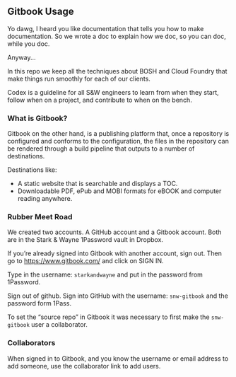 ## Gitbook Usage

Yo dawg, I heard you like documentation that tells you how to make documentation.
So we wrote a doc to explain how we doc, so you can doc, while you doc.

Anyway...

In this repo we keep all the techniques about BOSH and Cloud Foundry that make
things run smoothly for each of our clients.  

Codex is a guideline for all S&W engineers to learn from when they start,
follow when on a project, and contribute to when on the bench.

### What is Gitbook?

Gitbook on the other hand, is a publishing platform that, once a repository is
configured and conforms to the configuration, the files in the repository can be
rendered through a build pipeline that outputs to a number of destinations.

Destinations like:

- A static website that is searchable and displays a TOC.
- Downloadable PDF, ePub and MOBI formats for eBOOK and computer reading anywhere.

### Rubber Meet Road

We created two accounts.  A GitHub account and a Gitbook account.  Both are in
the Stark & Wayne 1Password vault in Dropbox.

If you’re already signed into Gitbook with another account, sign out.   Then go
to https://www.gitbook.com/ and click on SIGN IN.

Type in the username: `starkandwayne` and put in the password from 1Password.

Sign out of github.  Sign into GitHub with the username: `snw-gitbook` and the
password form 1Pass.

To set the “source repo” in Gitbook it was necessary to first make the
`snw-gitbook` user a collaborator.

### Collaborators

When signed in to Gitbook, and you know the username or email address to add
someone, use the collaborator link to add users.
